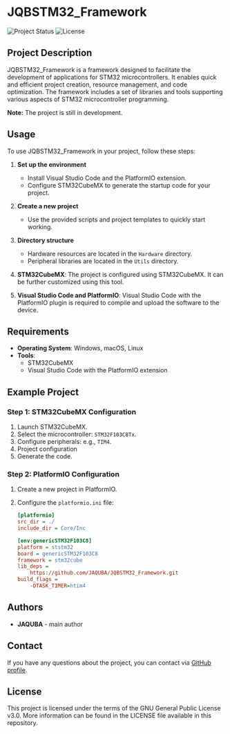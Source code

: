 # JQBSTM32_Framework

![Project Status](https://img.shields.io/badge/status-in%20development-yellow)
![License](https://img.shields.io/badge/license-GPL-blue)

## Project Description

JQBSTM32_Framework is a framework designed to facilitate the development of applications for STM32 microcontrollers. It enables quick and efficient project creation, resource management, and code optimization. The framework includes a set of libraries and tools supporting various aspects of STM32 microcontroller programming.

**Note:** The project is still in development.

## Usage

To use JQBSTM32_Framework in your project, follow these steps:

1. **Set up the environment**
    - Install Visual Studio Code and the PlatformIO extension.
    - Configure STM32CubeMX to generate the startup code for your project.

2. **Create a new project**
    - Use the provided scripts and project templates to quickly start working.

3. **Directory structure**
    - Hardware resources are located in the `Hardware` directory.
    - Peripheral libraries are located in the `Utils` directory.

4. **STM32CubeMX**: The project is configured using STM32CubeMX. It can be further customized using this tool.

5. **Visual Studio Code and PlatformIO**: Visual Studio Code with the PlatformIO plugin is required to compile and upload the software to the device.

## Requirements

- **Operating System**: Windows, macOS, Linux
- **Tools**:
    - STM32CubeMX
    - Visual Studio Code with the PlatformIO extension

## Example Project

### Step 1: STM32CubeMX Configuration

1. Launch STM32CubeMX.
2. Select the microcontroller: `STM32F103C8Tx`.
3. Configure peripherals: e.g., `TIM4`.
4. Project configuration
5. Generate the code.

### Step 2: PlatformIO Configuration

1. Create a new project in PlatformIO.
2. Configure the `platformio.ini` file:

    ```ini
    [platformio]
    src_dir = ./
    include_dir = Core/Inc

    [env:genericSTM32F103C8]
    platform = ststm32
    board = genericSTM32F103C8
    framework = stm32cube
    lib_deps = 
        https://github.com/JAQUBA/JQBSTM32_Framework.git
    build_flags = 
        -DTASK_TIMER=htim4
    ```

## Authors

- **JAQUBA** - main author

## Contact

If you have any questions about the project, you can contact via [GitHub profile](https://github.com/JAQUBA).

## License

This project is licensed under the terms of the GNU General Public License v3.0. More information can be found in the LICENSE file available in this repository.
